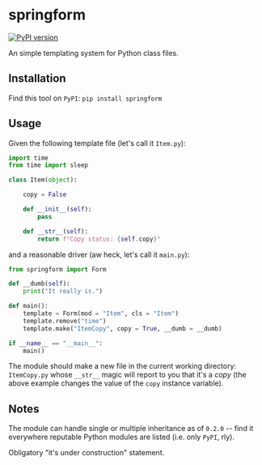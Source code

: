 # springform

[![PyPI version](https://img.shields.io/pypi/v/springform)](https://pypi.org/project/springform/)

An simple templating system for Python class files.

## Installation

Find this tool on `PyPI`: `pip install springform`

## Usage

Given the following template file (let's call it `Item.py`):

```python
import time
from time import sleep

class Item(object):

    copy = False

    def __init__(self):
        pass

    def __str__(self):
        return f"Copy status: {self.copy}"
```

and a reasonable driver (aw heck, let's call it `main.py`):

```python
from springform import Form

def __dumb(self):
    print("It really is.")

def main():
    template = Form(mod = "Item", cls = "Item")
    template.remove("time")
    template.make("ItemCopy", copy = True, __dumb = __dumb)

if __name__ == "__main__":
    main()
```

The module should make a new file in the current working directory: `ItemCopy.py`
whose `__str__` magic will report to you that it's a _copy_ (the above example changes
the value of the `copy` instance variable).

## Notes

The module can handle single or multiple inheritance as of `0.2.0` -- find it everywhere
reputable Python modules are listed (i.e. only `PyPI`, rly).

Obligatory "it's under construction" statement.
